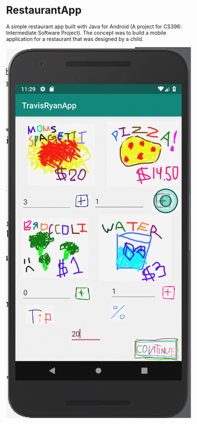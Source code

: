 # RestaurantApp
A simple restaurant app built with Java for Android (A project for CS396: Intermediate Software Project). The concept was to build a mobile application for a restaurant that was designed by a child.

![screenshot](https://github.com/TravisJRyan/RestaurantApp/blob/master/screenshot.png)
